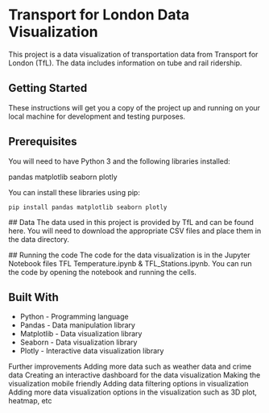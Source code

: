 # Transport for London Data Visualization

This project is a data visualization of transportation data from Transport for London (TfL). The data includes information on tube and rail ridership.

## Getting Started
These instructions will get you a copy of the project up and running on your local machine for development and testing purposes.

## Prerequisites
You will need to have Python 3 and the following libraries installed:

pandas
matplotlib
seaborn
plotly 

You can install these libraries using pip:

```
pip install pandas matplotlib seaborn plotly
```

## Data
The data used in this project is provided by TfL and can be found here. You will need to download the appropriate CSV files and place them in the data directory.

## Running the code
The code for the data visualization is in the Jupyter Notebook files TFL Temperature.ipynb & TFL_Stations.ipynb. You can run the code by opening the notebook and running the cells.

## Built With
- Python - Programming language
- Pandas - Data manipulation library
- Matplotlib - Data visualization library
- Seaborn - Data visualization library
- Plotly - Interactive data visualization library

Further improvements
Adding more data such as weather data and crime data
Creating an interactive dashboard for the data visualization
Making the visualization mobile friendly
Adding data filtering options in visualization
Adding more data visualization options in the visualization such as 3D plot, heatmap, etc
